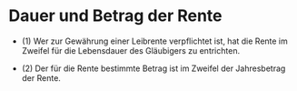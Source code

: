 # Dauer und Betrag der Rente

- (1) Wer zur Gewährung einer Leibrente verpflichtet ist, hat die Rente im Zweifel für die Lebensdauer des Gläubigers zu entrichten.

- (2) Der für die Rente bestimmte Betrag ist im Zweifel der Jahresbetrag der Rente.

